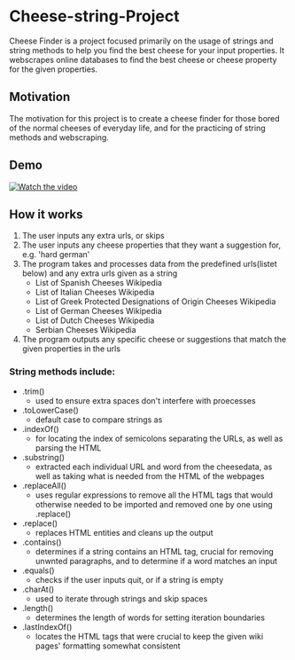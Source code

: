 # Cheese-string-Project
Cheese Finder is a project focused primarily on the usage of strings and string methods to help you find the best cheese for your input properties. 
It webscrapes online databases to find the best cheese or cheese property for the given properties.

## Motivation
The motivation for this project is to create a cheese finder for those bored of the normal cheeses of everyday life, and for the practicing of string methods and webscraping. 

## Demo
[![Watch the video](https://raw.githubusercontent.com/tango8/Cheese-String-Project/blob/main/CheeseStringProjectDemo.png)](https://raw.githubusercontent.com/tango8/Cheese-String-Project/blob/main/Cheese%20String%20Project%20Demo.mov)

## How it works
1. The user inputs any extra urls, or skips
2. The user inputs any cheese properties that they want a suggestion for, e.g. 'hard german'
3. The program takes and processes data from the predefined urls(listet below) and any extra urls given as a string
   * List of Spanish Cheeses Wikipedia
   * List of Italian Cheeses Wikipedia
   * List of Greek Protected Designations of Origin Cheeses Wikipedia
   * List of German Cheeses Wikipedia
   * List of Dutch Cheeses Wikipedia
   * Serbian Cheeses Wikipedia
5. The program outputs any specific cheese or suggestions that match the given properties in the urls

### String methods include:
* .trim()
  * used to ensure extra spaces don't interfere with proecesses
* .toLowerCase()
  * default case to compare strings as
* .indexOf()
  * for locating the index of semicolons separating the URLs, as well as parsing the HTML
* .substring()
  * extracted each individual URL and word from the cheesedata, as well as taking what is needed from the HTML of the webpages
* .replaceAll()
  * uses regular expressions to remove all the HTML tags that would otherwise needed to be imported and removed one by one using .replace() 
* .replace()
  * replaces HTML entities and cleans up the output 
* .contains()
  * determines if a string contains an HTML tag, crucial for removing unwnted paragraphs, and to determine if a word matches an input
* .equals()
  * checks if the user inputs quit, or if a string is empty
* .charAt()
  * used to iterate through strings and skip spaces
* .length()
  * determines the length of words for setting iteration boundaries 
* .lastIndexOf()
  * locates the HTML tags that were crucial to keep the given wiki pages' formatting somewhat consistent  


